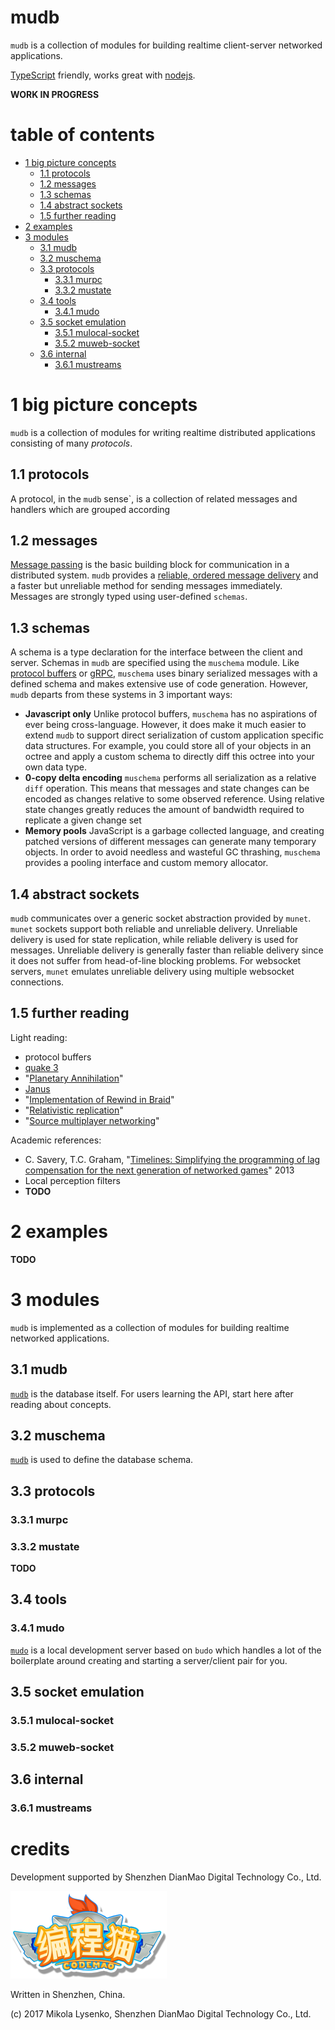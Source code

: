 mudb
=====
`mudb` is a collection of modules for building realtime client-server networked applications.

[TypeScript](https://www.typescriptlang.org/) friendly, works great with [nodejs](https://nodejs.org).

**WORK IN PROGRESS**

# table of contents

   * [1 big picture concepts](#section_1)
      * [1.1 protocols](#section_1.1)
      * [1.2 messages](#section_1.2)
      * [1.3 schemas](#section_1.3)
      * [1.4 abstract sockets](#section_1.4)
      * [1.5 further reading](#section_1.5)
   * [2 examples](#section_2)
   * [3 modules](#section_3)
      * [3.1 mudb](#section_3.1)
      * [3.2 muschema](#section_3.2)
      * [3.3 protocols](#section_3.3)
         * [3.3.1 murpc](#section_3.3.1)
         * [3.3.2 mustate](#section_3.3.2)
      * [3.4 tools](#section_3.4)
         * [3.4.1 mudo](#section_3.4.1)
      * [3.5 socket emulation](#section_3.5)
         * [3.5.1 mulocal-socket](#section_3.5.1)
         * [3.5.2 muweb-socket](#section_3.5.2)
      * [3.6 internal](#section_3.6)
         * [3.6.1 mustreams](#section_3.6.1)

# <a name="section_1"></a> 1 big picture concepts
`mudb` is a collection of modules for writing realtime distributed applications consisting of many *protocols*.

## <a name="section_1.1"></a> 1.1 protocols
A protocol, in the `mudb` sense`, is a collection of related messages and handlers which are grouped according

## <a name="section_1.2"></a> 1.2 messages
[Message passing](FIXME) is the basic building block for communication in a distributed system.  `mudb` provides a [reliable, ordered message delivery](FIXME) and a faster but unreliable method for sending messages immediately.  Messages are strongly typed using user-defined `schemas`.

## <a name="section_1.3"></a> 1.3 schemas
A schema is a type declaration for the interface between the client and server. Schemas in `mudb` are specified using the `muschema` module.  Like [protocol buffers](FIXME) or [gRPC](FIXME), `muschema` uses binary serialized messages with a defined schema and makes extensive use of code generation. However, `mudb` departs from these systems in 3 important ways:

* **Javascript only** Unlike protocol buffers, `muschema` has no aspirations of ever being cross-language.  However, it does make it much easier to extend `mudb` to support direct serialization of custom application specific data structures.  For example, you could store all of your objects in an octree and apply a custom schema to directly diff this octree into your own data type.
* **0-copy delta encoding** `muschema` performs all serialization as a relative `diff` operation.  This means that messages and state changes can be encoded as changes relative to some observed reference.  Using relative state changes greatly reduces the amount of bandwidth required to replicate a given change set
* **Memory pools** JavaScript is a garbage collected language, and creating patched versions of different messages can generate many temporary objects.  In order to avoid needless and wasteful GC thrashing, `muschema` provides a pooling interface and custom memory allocator.

## <a name="section_1.4"></a> 1.4 abstract sockets
`mudb` communicates over a generic socket abstraction provided by `munet`.  `munet` sockets support both reliable and unreliable delivery.  Unreliable delivery is used for state replication, while reliable delivery is used for messages.  Unreliable delivery is generally faster than reliable delivery since it does not suffer from head-of-line blocking problems.  For websocket servers, `munet` emulates unreliable delivery using multiple websocket connections.

## <a name="section_1.5"></a> 1.5 further reading
Light reading:

* protocol buffers
* [quake 3](http://fabiensanglard.net/quake3/network.php)
* "[Planetary Annihilation](https://blog.forrestthewoods.com/the-tech-of-planetary-annihilation-chronocam-292e3d6b169a)"
* [Janus](http://equis.cs.queensu.ca/wiki/index.php/Janus)
* "[Implementation of Rewind in Braid](https://www.youtube.com/watch?v=8dinUbg2h70)"
* "[Relativistic replication](https://mikolalysenko.github.io/nodeconfeu2014-slides/index.html#/)"
* "[Source multiplayer networking](https://developer.valvesoftware.com/wiki/Source_Multiplayer_Networking)"

Academic references:

* C. Savery, T.C. Graham, "[Timelines: Simplifying the programming of lag compensation for the next generation of networked games](https://link.springer.com/article/10.1007/s00530-012-0271-3)" 2013
* Local perception filters
* **TODO**

# <a name="section_2"></a> 2 examples

**TODO**

# <a name="section_3"></a> 3 modules
`mudb` is implemented as a collection of modules for building realtime networked applications.

## <a name="section_3.1"></a> 3.1 mudb
[`mudb`](https://github.com/mikolalysenko/mudb/tree/master/mudb) is the database itself.  For users learning the API, start here after reading about concepts.

## <a name="section_3.2"></a> 3.2 muschema
[`mudb`](https://github.com/mikolalysenko/mudb/tree/master/mudb) is used to define the database schema.

## <a name="section_3.3"></a> 3.3 protocols

### <a name="section_3.3.1"></a> 3.3.1 murpc

### <a name="section_3.3.2"></a> 3.3.2 mustate

**TODO**

## <a name="section_3.4"></a> 3.4 tools

### <a name="section_3.4.1"></a> 3.4.1 mudo
[`mudo`](https://github.com/mikolalysenko/mudb/tree/master/mudo) is a local development server based on `budo` which handles a lot of the boilerplate around creating and starting a server/client pair for you.

## <a name="section_3.5"></a> 3.5 socket emulation

### <a name="section_3.5.1"></a> 3.5.1 mulocal-socket

### <a name="section_3.5.2"></a> 3.5.2 muweb-socket

## <a name="section_3.6"></a> 3.6 internal

### <a name="section_3.6.1"></a> 3.6.1 mustreams

# credits
Development supported by Shenzhen DianMao Digital Technology Co., Ltd.

<img src="img/logo.png" />

Written in Shenzhen, China.

(c) 2017 Mikola Lysenko, Shenzhen DianMao Digital Technology Co., Ltd.



